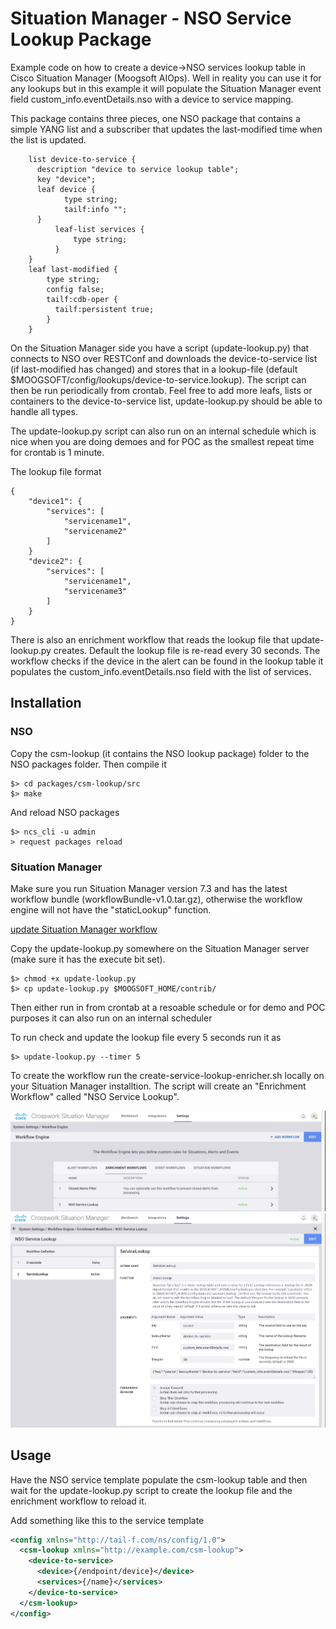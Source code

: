 # Situation Manager - NSO Service Lookup Package

Example code on how to create a device->NSO services lookup table in Cisco Situation Manager (Moogsoft AIOps). Well in reality you can use it for any lookups but in this example it will populate the Situation Manager event field custom_info.eventDetails.nso with a device to service mapping.

This package contains three pieces, one NSO package that contains a simple YANG list and a subscriber that updates the last-modified time when the list is updated.

```
    list device-to-service {
      description "device to service lookup table";
      key "device";
      leaf device {
            type string;
            tailf:info "";
      }
          leaf-list services {
              type string;
          }
    }
    leaf last-modified {
        type string;
        config false;
        tailf:cdb-oper {
          tailf:persistent true;
        }
    }
```

On the Situation Manager side you have a script (update-lookup.py) that connects to NSO over RESTConf and downloads the device-to-service list (if last-modified has changed) and stores that in a lookup-file (default $MOOGSOFT/config/lookups/device-to-service.lookup). The script can then be run periodically from crontab. Feel free to add more leafs, lists or containers to the device-to-service list, update-lookup.py should be able to handle all types.

The update-lookup.py script can also run on an internal schedule which is nice when you are doing demoes and for POC as the smallest repeat time for crontab is 1 minute.

The lookup file format

```
{
    "device1": {
        "services": [
            "servicename1",
            "servicename2"
        ]
    }
    "device2": {
        "services": [
            "servicename1",
            "servicename3"
        ]
    }
}
```

There is also an enrichment workflow that reads the lookup file that update-lookup.py creates. Default the lookup file is re-read every 30 seconds. The workflow checks if the device in the alert can be found in the lookup table it populates the custom_info.eventDetails.nso field with the list of services.

## Installation

### NSO

Copy the csm-lookup (it contains the NSO lookup package) folder to the NSO packages folder. Then compile it

```
$> cd packages/csm-lookup/src
$> make
```

And reload NSO packages

```
$> ncs_cli -u admin
> request packages reload
```

### Situation Manager

Make sure you run Situation Manager version 7.3 and has the latest workflow bundle (workflowBundle-v1.0.tar.gz), otherwise the workflow engine will not have the "staticLookup" function.

[update Situation Manager workflow](https://docs.moogsoft.com/en/update-the-workflow-engine.html)

Copy the update-lookup.py somewhere on the Situation Manager server (make sure it has the execute bit set).

```
$> chmod +x update-lookup.py
$> cp update-lookup.py $MOOGSOFT_HOME/contrib/
```

Then either run in from crontab at a resoable schedule or for demo and POC purposes it can also run on an internal scheduler

To run check and update the lookup file every 5 seconds run it as

```
$> update-lookup.py --timer 5
```

To create the workflow run the create-service-lookup-enricher.sh locally on your Situation Manager installtion. The script will create an "Enrichment Workflow" called "NSO Service Lookup".

![workflow1](/workflow1.jpg)
![workflow2](/workflow2.jpg)

## Usage

Have the NSO service template populate the csm-lookup table and then wait for the update-lookup.py script to create the lookup file and the enrichment workflow to reload it.

Add something like this to the service template

```xml
<config xmlns="http://tail-f.com/ns/config/1.0">
  <csm-lookup xmlns="http://example.com/csm-lookup">
    <device-to-service>
      <device>{/endpoint/device}</device>
      <services>{/name}</services>
    </device-to-service>
  </csm-lookup>
</config>
```

